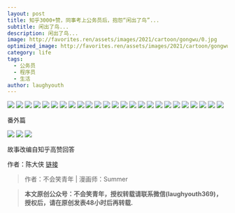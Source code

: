 ```yaml
---
layout: post
title: 知乎3000+赞，同事考上公务员后，抱怨“闲出了鸟”...
subtitle: 闲出了鸟...
description: 闲出了鸟...
image: http://favorites.ren/assets/images/2021/cartoon/gongwu/0.jpg
optimized_image: http://favorites.ren/assets/images/2021/cartoon/gongwu/0.jpg
category: life
tags:
  - 公务员
  - 程序员
  - 生活
author: laughyouth
---
```



![](http://favorites.ren/assets/images/2021/cartoon/gongwu/640.jpg)
![](http://favorites.ren/assets/images/2021/cartoon/gongwu/640-1.jpg)
![](http://favorites.ren/assets/images/2021/cartoon/gongwu/640-2.jpg)
![](http://favorites.ren/assets/images/2021/cartoon/gongwu/640-3.jpg)
![](http://favorites.ren/assets/images/2021/cartoon/gongwu/640-4.jpg)
![](http://favorites.ren/assets/images/2021/cartoon/gongwu/640-5.jpg)
![](http://favorites.ren/assets/images/2021/cartoon/gongwu/640-6.jpg)
![](http://favorites.ren/assets/images/2021/cartoon/gongwu/640-7.jpg)
![](http://favorites.ren/assets/images/2021/cartoon/gongwu/640-8.jpg)
![](http://favorites.ren/assets/images/2021/cartoon/gongwu/640-9.jpg)
![](http://favorites.ren/assets/images/2021/cartoon/gongwu/640-10.jpg)
![](http://favorites.ren/assets/images/2021/cartoon/gongwu/640-11.jpg)
![](http://favorites.ren/assets/images/2021/cartoon/gongwu/640-12.jpg)
![](http://favorites.ren/assets/images/2021/cartoon/gongwu/640-13.jpg)
![](http://favorites.ren/assets/images/2021/cartoon/gongwu/640-14.jpg)
![](http://favorites.ren/assets/images/2021/cartoon/gongwu/640-15.jpg)
![](http://favorites.ren/assets/images/2021/cartoon/gongwu/640-16.jpg)
![](http://favorites.ren/assets/images/2021/cartoon/gongwu/640-17.jpg)
![](http://favorites.ren/assets/images/2021/cartoon/gongwu/640-18.jpg)
![](http://favorites.ren/assets/images/2021/cartoon/gongwu/640-19.jpg)
![](http://favorites.ren/assets/images/2021/cartoon/gongwu/640-20.jpg)
![](http://favorites.ren/assets/images/2021/cartoon/gongwu/640-21.jpg)
![](http://favorites.ren/assets/images/2021/cartoon/gongwu/640-22.jpg)
![](http://favorites.ren/assets/images/2021/cartoon/gongwu/640-23.jpg)
![](http://favorites.ren/assets/images/2021/cartoon/gongwu/640-24.jpg)

番外篇

![](http://favorites.ren/assets/images/2021/cartoon/gongwu/640-25.jpg)
![](http://favorites.ren/assets/images/2021/cartoon/gongwu/640-26.jpg)
![](http://favorites.ren/assets/images/2021/cartoon/gongwu/640-27.jpg)

故事改编自知乎高赞回答

作者：陈大侠  [链接](https://www.zhihu.com/question/266783359/answer/316889226)


>作者：不会笑青年 | 漫画师：Summer

>**本文原创公众号：不会笑青年，授权转载请联系微信(laughyouth369)，授权后，请在原创发表48小时后再转载.**


